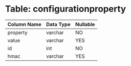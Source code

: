 # Table: configurationproperty

| Column Name | Data Type | Nullable |
|-------------|-----------|----------|
| property | varchar | NO |
| value | varchar | YES |
| id | int | NO |
| hmac | varchar | YES |
